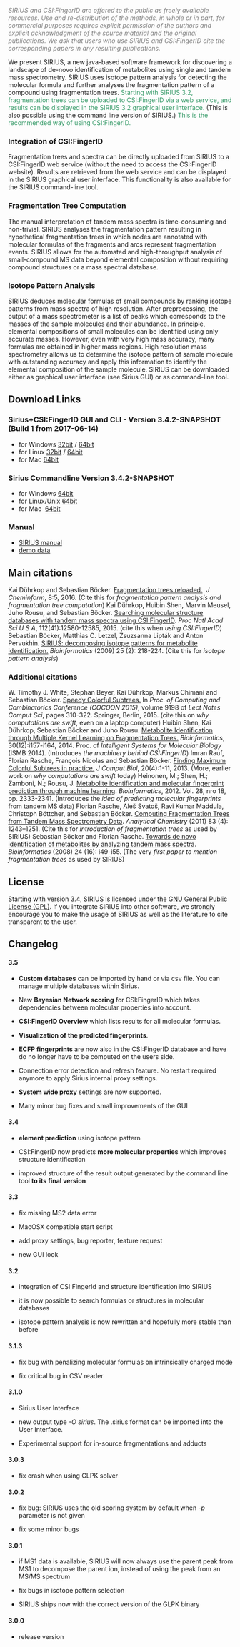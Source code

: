*<span style="color: #808080;">SIRIUS and CSI:FingerID are offered to
the public as freely available resources. Use and re-distribution of the
methods, in whole or in part, for commercial purposes requires explicit
permission of the authors and explicit acknowledgment of the source
material and the original publications. We ask that users who use SIRIUS
and CSI:FingerID cite the corresponding papers in any resulting
publications.</span>*

We present SIRIUS, a new java-based software framework for discovering a
landscape of de-novo identification of metabolites using single and
tandem mass spectrometry. SIRIUS uses isotope pattern analysis for
detecting the molecular formula and further analyses the fragmentation
pattern of a compound using fragmentation trees. <span
style="color: #339966;">Starting with SIRIUS 3.2, fragmentation trees
can be uploaded to CSI:FingerID via a web service, and results can be
displayed in the SIRIUS 3.2 graphical user interface.</span> (This is
also possible using the command line version of SIRIUS.) <span
style="color: #339966;">This is the recommended way of using
CSI:FingerID.</span>

### Integration of CSI:FingerID

Fragmentation trees and spectra can be directly uploaded from SIRIUS to
a CSI:FingerID web service (without the need to access the CSI:FingerID
website). Results are retrieved from the web service and can be
displayed in the SIRIUS graphical user interface. This functionality is
also available for the SIRIUS command-line tool.

### Fragmentation Tree Computation

The manual interpretation of tandem mass spectra is time-consuming and
non-trivial. SIRIUS analyses the fragmentation pattern resulting in
hypothetical fragmentation trees in which nodes are annotated with
molecular formulas of the fragments and arcs represent fragmentation
events. SIRIUS allows for the automated and high-throughput analysis of
small-compound MS data beyond elemental composition without requiring
compound structures or a mass spectral database.

### Isotope Pattern Analysis

SIRIUS deduces molecular formulas of small compounds by ranking isotope
patterns from mass spectra of high resolution. After preprocessing, the
output of a mass spectrometer is a list of peaks which corresponds to
the masses of the sample molecules and their abundance. In principle,
elemental compositions of small molecules can be identified using only
accurate masses. However, even with very high mass accuracy, many
formulas are obtained in higher mass regions. High resolution mass
spectrometry allows us to determine the isotope pattern of sample
molecule with outstanding accuracy and apply this information to
identify the elemental composition of the sample molecule. SIRIUS can be
downloaded either as graphical user interface (see Sirius GUI) or as
command-line tool.


## Download Links

<!--begin download-->

### Sirius+CSI:FingerID GUI and CLI - Version 3.4.2-SNAPSHOT (Build 1 from 2017-06-14)
- for Windows [32bit](https://bio.informatik.uni-jena.de/repository/dist-snapshot-local/de/unijena/bioinf/ms/sirius/3.4.2-SNAPSHOT/sirius-3.4.2-SNAPSHOT-win64.zip) / [64bit](https://bio.informatik.uni-jena.de/repository/dist-snapshot-local/de/unijena/bioinf/ms/sirius/3.4.2-SNAPSHOT/sirius-3.4.2-SNAPSHOT-win64.zip)
- for Linux [32bit](https://bio.informatik.uni-jena.de/repository/dist-snapshot-local/de/unijena/bioinf/ms/sirius/3.4.2-SNAPSHOT/sirius-3.4.2-SNAPSHOT-linux32.zip) / [64bit](https://bio.informatik.uni-jena.de/repository/dist-snapshot-local/de/unijena/bioinf/ms/sirius/3.4.2-SNAPSHOT/sirius-3.4.2-SNAPSHOT-linux64.zip)
- for Mac [64bit](https://bio.informatik.uni-jena.de/repository/dist-snapshot-local/de/unijena/bioinf/ms/sirius/3.4.2-SNAPSHOT/sirius-3.4.2-SNAPSHOT-osx64.zip)

### Sirius Commandline Version 3.4.2-SNAPSHOT
- for Windows [64bit](https://bio.informatik.uni-jena.de/repository/dist-snapshot-local/de/unijena/bioinf/ms/sirius/3.4.2-SNAPSHOT/sirius-3.4.2-SNAPSHOT-win64-headless.zip)
- for Linux/Unix [64bit](https://bio.informatik.uni-jena.de/repository/dist-snapshot-local/de/unijena/bioinf/ms/sirius/3.4.2-SNAPSHOT/sirius-3.4.2-SNAPSHOT-linux64-headless.zip)
- for Mac  [64bit](https://bio.informatik.uni-jena.de/repository/dist-snapshot-local/de/unijena/bioinf/ms/sirius/3.4.2-SNAPSHOT/sirius-3.4.2-SNAPSHOT-osx64-headless.zip)

<!--end download-->

### Manual
- [SIRIUS manual](https://bio.informatik.uni-jena.de/git/raw/ms/sirius_frontend.git/release/dist!sirius-manual.pdf)
- [demo data](https://bio.informatik.uni-jena.de/wp/wp-content/uploads/2015/05/demo.zip)


## Main citations

Kai Dührkop and Sebastian Böcker. [Fragmentation trees
reloaded.](http://dx.doi.org/10.1007/978-3-319-16706-0_10)  *J
Cheminform*, 8:5, 2016. (Cite this for *fragmentation pattern analysis
and fragmentation tree computation*) Kai Dührkop, Huibin Shen, Marvin
Meusel, Juho Rousu, and Sebastian Böcker. [Searching molecular structure
databases with tandem mass spectra using
CSI:FingerID](http://dx.doi.org/10.1073/pnas.1509788112). *Proc Natl
Acad Sci U S A*, 112(41):12580-12585, 2015. (cite this when *using
CSI:FingerID*) Sebastian Böcker, Matthias C. Letzel, Zsuzsanna Lipták
and Anton Pervukhin. [SIRIUS: decomposing isotope patterns for
metabolite
identification.](http://bioinformatics.oxfordjournals.org/content/25/2/218.full) *Bioinformatics*
(2009) 25 (2): 218-224. (Cite this for *isotope pattern analysis*)

### Additional citations

W. Timothy J. White, Stephan Beyer, Kai Dührkop, Markus Chimani and
Sebastian Böcker. [Speedy Colorful
Subtrees.](http://dx.doi.org/10.1007/978-3-319-16706-0_10) In *Proc. of
Computing and Combinatorics Conference (COCOON 2015)*, volume 9198 of
*Lect Notes Comput Sci*, pages 310-322. Springer, Berlin, 2015. (cite
this on *why computations are swift*, even on a laptop computer) Huibin
Shen, Kai Dührkop, Sebastian Böcker and Juho Rousu. [Metabolite
Identification through Multiple Kernel Learning on Fragmentation
Trees.](http://dx.doi.org/10.1093/bioinformatics/btu275)
*Bioinformatics*, 30(12):i157-i164, 2014. Proc. of *Intelligent Systems
for Molecular Biology* (ISMB 2014). (Introduces *the machinery behind
CSI:FingerID*) Imran Rauf, Florian Rasche, François Nicolas and
Sebastian Böcker. [Finding Maximum Colorful Subtrees in
practice.](http://dx.doi.org/10.1089/cmb.2012.0083) *J Comput Biol*,
20(4):1-11, 2013. (More, earlier work on *why computations are swift*
today) Heinonen, M.; Shen, H.; Zamboni, N.; Rousu, J. [Metabolite
identification and molecular fingerprint prediction through machine
learning](http://dx.doi.org/10.1093/bioinformatics/bts437).
*Bioinformatics*, 2012. Vol. 28, nro 18, pp. 2333-2341. (Introduces the
*idea of predicting molecular fingerprints* from tandem MS data) Florian
Rasche, Aleš Svatoš, Ravi Kumar Maddula, Christoph Böttcher, and
Sebastian Böcker. [Computing Fragmentation Trees from Tandem Mass
Spectrometry
Data](http://pubs.acs.org/doi/abs/10.1021/ac101825k). *Analytical
Chemistry* (2011) 83 (4): 1243–1251. (Cite this for *introduction of
fragmentation trees* as used by SIRIUS) Sebastian Böcker and Florian
Rasche. [Towards de novo identification of metabolites by analyzing
tandem mass
spectra](http://bioinformatics.oxfordjournals.org/content/24/16/i49.abstract).
*Bioinformatics* (2008) 24 (16): i49-i55. (The very *first paper to
mention fragmentation trees* as used by SIRIUS)

## License

Starting with version 3.4, SIRIUS is licensed under the [GNU General
Public License (GPL)](https://www.gnu.org/licenses/gpl.html). If you integrate SIRIUS into other software, we
strongly encourage you to make the usage of SIRIUS as well as the
literature to cite transparent to the user.

## Changelog

<!--begin changelog-->

#### 3.5

-   **Custom databases** can be imported by hand or via csv file. You
    can manage multiple databases within Sirius.

-   New **Bayesian Network scoring** for CSI:FingerID which takes
    dependencies between molecular properties into account.

-   **CSI:FingerID Overview** which lists results for all
    molecular formulas.

-   **Visualization of the predicted fingerprints**.

-   **ECFP fingerprints** are now also in the CSI:FingerID database and
    have do no longer have to be computed on the users side.

-   Connection error detection and refresh feature. No restart required
    anymore to apply Sirius internal proxy settings.

-   **System wide proxy** settings are now supported.

-   Many minor bug fixes and small improvements of the GUI

#### 3.4

-   **element prediction** using isotope pattern

-   CSI:FingerID now predicts **more molecular properties** which
    improves structure identification

-   improved structure of the result output generated by the command
    line tool **to its final version**

#### 3.3

-   fix missing MS2 data error

-   MacOSX compatible start script

-   add proxy settings, bug reporter, feature request

-   new GUI look

#### 3.2

-   integration of CSI:FingerId and structure identification into SIRIUS

-   it is now possible to search formulas or structures in molecular
    databases

-   isotope pattern analysis is now rewritten and hopefully more stable
    than before

#### 3.1.3

-   fix bug with penalizing molecular formulas on intrinsically charged
    mode

-   fix critical bug in CSV reader

#### 3.1.0

-   Sirius User Interface

-   new output type *-O sirius*. The .sirius format can be imported into
    the User Interface.

-   Experimental support for in-source fragmentations and adducts

#### 3.0.3

-   fix crash when using GLPK solver

#### 3.0.2

-   fix bug: SIRIUS uses the old scoring system by default when *-p*
    parameter is not given

-   fix some minor bugs

#### 3.0.1

-   if MS1 data is available, SIRIUS will now always use the parent peak
    from MS1 to decompose the parent ion, instead of using the peak from
    an MS/MS spectrum

-   fix bugs in isotope pattern selection

-   SIRIUS ships now with the correct version of the GLPK binary

#### 3.0.0

-   release version


